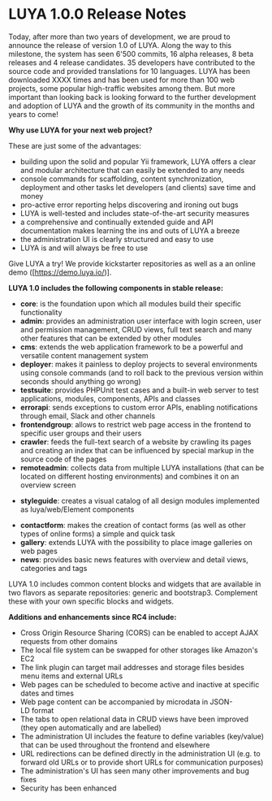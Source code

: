 # LUYA 1.0.0 Release Notes

Today, after more than two years of development, we are proud to announce the release of version 1.0 of LUYA. Along the way to this milestone, the system has seen 6'500 commits, 16 alpha releases, 8 beta releases and 4 release candidates. 35 developers have contributed to the source code and provided translations for 10 languages. LUYA has been downloaded XXXX times and has been used for more than 100 web projects, some popular high-traffic websites among them. But more important than looking back is looking forward to the further development and adoption of LUYA and the growth of its community in the months and years to come!

**Why use LUYA for your next web project?**

These are just some of the advantages:

- building upon the solid and popular Yii framework, LUYA offers a clear and modular architecture that can easily be extended to any needs
- console commands for scaffolding, content synchronization, deployment and other tasks let developers (and clients) save time and money
- pro-active error reporting helps discovering and ironing out bugs
- LUYA is well-tested and includes state-of-the-art security measures
- a comprehensive and continually extended guide and API documentation makes learning the ins and outs of LUYA a breeze
- the administration UI is clearly structured and easy to use
- LUYA is and will always be free to use

Give LUYA a try! We provide kickstarter repositories as well as a an online demo ([https://demo.luya.io/)].

**LUYA 1.0 includes the following components in stable release:**

+ **core**: is the foundation upon which all modules build their specific functionality
 + **admin**: provides an administration user interface with login screen, user and permission management, CRUD views, full text search and many other features that can be extended by other modules
 + **cms**: extends the web application framework to be a powerful and versatile content management system
 + **deployer**: makes it painless to deploy projects to several environments using console commands (and to roll back to the previous version within seconds should anything go wrong)
 + **testsuite**: provides PHPUnit test cases and a built-in web server to test applications, modules, components, APIs and classes
 + **errorapi**: sends exceptions to custom error APIs, enabling notifications through email, Slack and other channels
 + **frontendgroup**: allows to restrict web page access in the frontend to specific user groups and their users
 + **crawler**: feeds the full-text search of a website by crawling its pages and creating an index that can be influenced by special markup in the source code of the pages
 + **remoteadmin**: collects data from multiple LUYA installations (that can be located on different hosting environments) and combines it on an overview screen
 - **styleguide**: creates a visual catalog of all design modules implemented as luya/web/Element components
 + **contactform**: makes the creation of contact forms (as well as other types of online forms) a simple and quick task
 + **gallery**: extends LUYA with the possibility to place image galleries on web pages
 + **news**: provides basic news features with overview and detail views, categories and tags

LUYA 1.0 includes common content blocks and widgets that are available in two flavors as separate repositories: generic and bootstrap3. Complement these with your own specific blocks and widgets.

**Additions and enhancements since RC4 include:**

+ Cross Origin Resource Sharing (CORS) can be enabled to accept AJAX requests from other domains
+ The local file system can be swapped for other storages like Amazon's EC2
+ The link plugin can target mail addresses and storage files besides menu items and external URLs
+ Web pages can be scheduled to become active and inactive at specific dates and times
+ Web page content can be accompanied by microdata in JSON-LD format 
+ The tabs to open relational data in CRUD views have been improved (they open automatically and are labelled)
+ The administration UI includes the feature to define variables (key/value) that can be used throughout the frontend and elsewhere
+ URL redirections can be defined directly in the administration UI (e.g. to forward old URLs or to provide short URLs for communication purposes)
+ The administration's UI has seen many other improvements and bug fixes
+ Security has been enhanced

